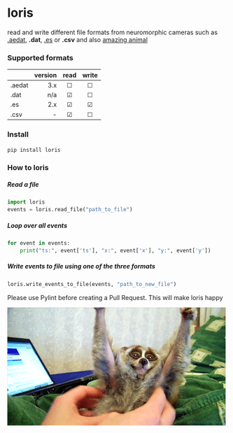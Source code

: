 # loris
read and write different file formats from neuromorphic cameras such as [.aedat](https://inivation.com/support/software/fileformat/), **.dat**, [.es](https://github.com/neuromorphic-paris/event_stream) or **.csv** and also [amazing animal](https://giphy.com/search/slow-loris)

### Supported formats
|        | version | read    | write   |
|--------|--------:|:-------:|:-------:|
| .aedat | 3.x     | &#9744; | &#9744; |
| .dat   | n/a     | &#9745; | &#9744; |
| .es    | 2.x     | &#9745; | &#9745; |
| .csv   | -       | &#9745; | &#9744; |

### Install
~~~python
pip install loris
~~~

### How to loris
##### Read a file
~~~python
import loris
events = loris.read_file("path_to_file")
~~~

##### Loop over all events
~~~python
for event in events:
    print("ts:", event['ts'], "x:", event['x'], "y:", event['y'])
~~~

##### Write events to file using one of the three formats
~~~python
loris.write_events_to_file(events, "path_to_new_file")
~~~

Please use Pylint before creating a Pull Request. This will make loris happy

![loris](loris.gif "The Loris Banner")
